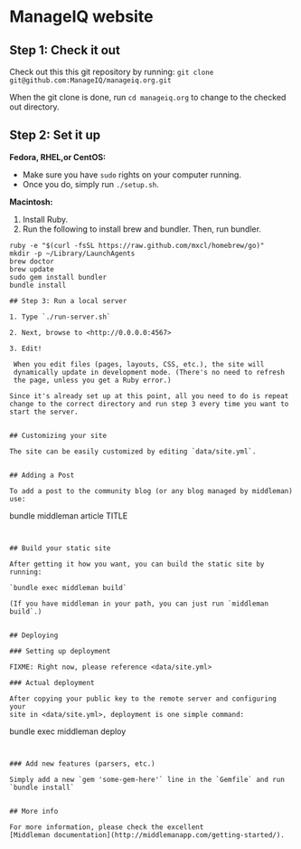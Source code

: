 # ManageIQ website

## Step 1: Check it out

Check out this this git repository by running:
`git clone git@github.com:ManageIQ/manageiq.org.git`

When the git clone is done, run `cd manageiq.org` to change to the
checked out directory.

## Step 2: Set it up

**Fedora, RHEL,or CentOS:**  
* Make sure you have `sudo` rights on your computer running.
* Once you do, simply run `./setup.sh`.

**Macintosh:**

1.  Install Ruby.
2.  Run the following to install brew and bundler. Then, run bundler.
  
  ```
  ruby -e "$(curl -fsSL https://raw.github.com/mxcl/homebrew/go)"
  mkdir -p ~/Library/LaunchAgents
  brew doctor  
  brew update
  sudo gem install bundler 
  bundle install 
  
## Step 3: Run a local server

1. Type `./run-server.sh`

2. Next, browse to <http://0.0.0.0:4567>

3. Edit!

   When you edit files (pages, layouts, CSS, etc.), the site will
   dynamically update in development mode. (There's no need to refresh
   the page, unless you get a Ruby error.)

Since it's already set up at this point, all you need to do is repeat
change to the correct directory and run step 3 every time you want to
start the server.


## Customizing your site

The site can be easily customized by editing `data/site.yml`.


## Adding a Post

To add a post to the community blog (or any blog managed by middleman) use:

```
bundle middleman article TITLE
```


## Build your static site

After getting it how you want, you can build the static site by running:

`bundle exec middleman build`

(If you have middleman in your path, you can just run `middleman build`.)


## Deploying

### Setting up deployment

FIXME: Right now, please reference <data/site.yml>

### Actual deployment

After copying your public key to the remote server and configuring your
site in <data/site.yml>, deployment is one simple command:
```
bundle exec middleman deploy
```


### Add new features (parsers, etc.)

Simply add a new `gem 'some-gem-here'` line in the `Gemfile` and run
`bundle install`


## More info

For more information, please check the excellent
[Middleman documentation](http://middlemanapp.com/getting-started/).
